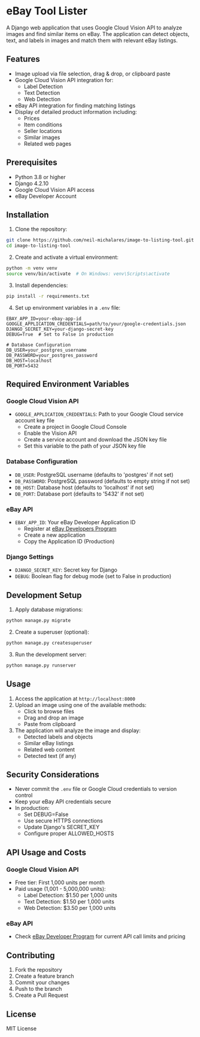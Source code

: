 # eBay Tool Lister

A Django web application that uses Google Cloud Vision API to analyze images and find similar items on eBay. The application can detect objects, text, and labels in images and match them with relevant eBay listings.

## Features

- Image upload via file selection, drag & drop, or clipboard paste
- Google Cloud Vision API integration for:
  - Label Detection
  - Text Detection
  - Web Detection
- eBay API integration for finding matching listings
- Display of detailed product information including:
  - Prices
  - Item conditions
  - Seller locations
  - Similar images
  - Related web pages

## Prerequisites

- Python 3.8 or higher
- Django 4.2.10
- Google Cloud Vision API access
- eBay Developer Account

## Installation

1. Clone the repository:
```bash
git clone https://github.com/neil-michalares/image-to-listing-tool.git
cd image-to-listing-tool
```

2. Create and activate a virtual environment:
```bash
python -m venv venv
source venv/bin/activate  # On Windows: venv\Scripts\activate
```

3. Install dependencies:
```bash
pip install -r requirements.txt
```

4. Set up environment variables in a `.env` file:
```
EBAY_APP_ID=your-ebay-app-id
GOOGLE_APPLICATION_CREDENTIALS=path/to/your/google-credentials.json
DJANGO_SECRET_KEY=your-django-secret-key
DEBUG=True  # Set to False in production

# Database Configuration
DB_USER=your_postgres_username
DB_PASSWORD=your_postgres_password
DB_HOST=localhost
DB_PORT=5432
```

## Required Environment Variables

### Google Cloud Vision API
- `GOOGLE_APPLICATION_CREDENTIALS`: Path to your Google Cloud service account key file
  - Create a project in Google Cloud Console
  - Enable the Vision API
  - Create a service account and download the JSON key file
  - Set this variable to the path of your JSON key file

### Database Configuration
- `DB_USER`: PostgreSQL username (defaults to 'postgres' if not set)
- `DB_PASSWORD`: PostgreSQL password (defaults to empty string if not set)
- `DB_HOST`: Database host (defaults to 'localhost' if not set)
- `DB_PORT`: Database port (defaults to '5432' if not set)

### eBay API
- `EBAY_APP_ID`: Your eBay Developer Application ID
  - Register at [eBay Developers Program](https://developer.ebay.com)
  - Create a new application
  - Copy the Application ID (Production)

### Django Settings
- `DJANGO_SECRET_KEY`: Secret key for Django
- `DEBUG`: Boolean flag for debug mode (set to False in production)

## Development Setup

1. Apply database migrations:
```bash
python manage.py migrate
```

2. Create a superuser (optional):
```bash
python manage.py createsuperuser
```

3. Run the development server:
```bash
python manage.py runserver
```

## Usage

1. Access the application at `http://localhost:8000`
2. Upload an image using one of the available methods:
   - Click to browse files
   - Drag and drop an image
   - Paste from clipboard
3. The application will analyze the image and display:
   - Detected labels and objects
   - Similar eBay listings
   - Related web content
   - Detected text (if any)

## Security Considerations

- Never commit the `.env` file or Google Cloud credentials to version control
- Keep your eBay API credentials secure
- In production:
  - Set DEBUG=False
  - Use secure HTTPS connections
  - Update Django's SECRET_KEY
  - Configure proper ALLOWED_HOSTS

## API Usage and Costs

### Google Cloud Vision API
- Free tier: First 1,000 units per month
- Paid usage (1,001 - 5,000,000 units):
  - Label Detection: $1.50 per 1,000 units
  - Text Detection: $1.50 per 1,000 units
  - Web Detection: $3.50 per 1,000 units

### eBay API
- Check [eBay Developer Program](https://developer.ebay.com) for current API call limits and pricing

## Contributing

1. Fork the repository
2. Create a feature branch
3. Commit your changes
4. Push to the branch
5. Create a Pull Request

## License

MIT License
